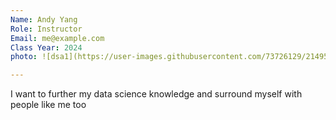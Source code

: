 ```yaml
---
Name: Andy Yang
Role: Instructor
Email: me@example.com
Class Year: 2024
photo: ![dsa1](https://user-images.githubusercontent.com/73726129/214953970-8f032fa1-316e-4a67-afc2-96910042b947.jpg)

---
```


 I want to further my data science knowledge and surround myself with people like me too
